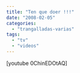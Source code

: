```yaml
---
title: "Ten que doer !!!"
date: "2008-02-05"
categories: 
  - "trangalladas-varias"
tags: 
  - "tv"
  - "videos"
---
```


\[youtube 0ChinEDOtAQ\]
